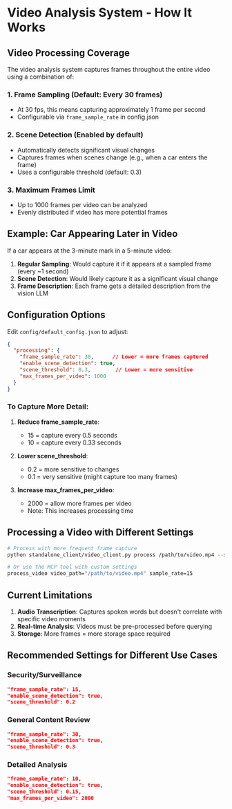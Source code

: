 # Video Analysis System - How It Works

## Video Processing Coverage

The video analysis system captures frames throughout the entire video using a combination of:

### 1. **Frame Sampling** (Default: Every 30 frames)
- At 30 fps, this means capturing approximately 1 frame per second
- Configurable via `frame_sample_rate` in config.json

### 2. **Scene Detection** (Enabled by default)
- Automatically detects significant visual changes
- Captures frames when scenes change (e.g., when a car enters the frame)
- Uses a configurable threshold (default: 0.3)

### 3. **Maximum Frames Limit**
- Up to 1000 frames per video can be analyzed
- Evenly distributed if video has more potential frames

## Example: Car Appearing Later in Video

If a car appears at the 3-minute mark in a 5-minute video:

1. **Regular Sampling**: Would capture it if it appears at a sampled frame (every ~1 second)
2. **Scene Detection**: Would likely capture it as a significant visual change
3. **Frame Description**: Each frame gets a detailed description from the vision LLM

## Configuration Options

Edit `config/default_config.json` to adjust:

```json
{
  "processing": {
    "frame_sample_rate": 30,      // Lower = more frames captured
    "enable_scene_detection": true,
    "scene_threshold": 0.3,        // Lower = more sensitive
    "max_frames_per_video": 1000
  }
}
```

### To Capture More Detail:

1. **Reduce frame_sample_rate**: 
   - 15 = capture every 0.5 seconds
   - 10 = capture every 0.33 seconds
   
2. **Lower scene_threshold**:
   - 0.2 = more sensitive to changes
   - 0.1 = very sensitive (might capture too many frames)

3. **Increase max_frames_per_video**:
   - 2000 = allow more frames per video
   - Note: This increases processing time

## Processing a Video with Different Settings

```bash
# Process with more frequent frame capture
python standalone_client/video_client.py process /path/to/video.mp4 --sample-rate 15

# Or use the MCP tool with custom settings
process_video video_path="/path/to/video.mp4" sample_rate=15
```

## Current Limitations

1. **Audio Transcription**: Captures spoken words but doesn't correlate with specific video moments
2. **Real-time Analysis**: Videos must be pre-processed before querying
3. **Storage**: More frames = more storage space required

## Recommended Settings for Different Use Cases

### Security/Surveillance
```json
"frame_sample_rate": 15,
"enable_scene_detection": true,
"scene_threshold": 0.2
```

### General Content Review  
```json
"frame_sample_rate": 30,
"enable_scene_detection": true,
"scene_threshold": 0.3
```

### Detailed Analysis
```json
"frame_sample_rate": 10,
"enable_scene_detection": true,
"scene_threshold": 0.15,
"max_frames_per_video": 2000
```
